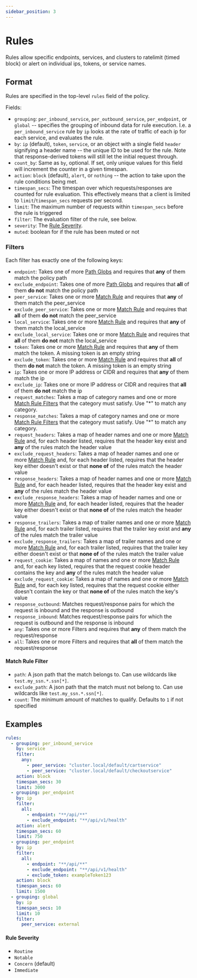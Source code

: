 ```yaml
---
sidebar_position: 3
---
```


# Rules

Rules allow specific endpoints, services, and clusters to ratelimit (timed block) or alert on individual ips, tokens, or service names.

## Format

Rules are specified in the top-level `rules` field of the policy.

Fields:

* `grouping`: `per_inbound_service`, `per_outbound_service`, `per_endpoint`, or `global` -- specifies the grouping of inbound data for rule execution. I.e. a `per_inbound_service` rule by `ip` looks at the rate of traffic of each ip for each service, and evaluates the rule.
* `by`: `ip` (default), `token`, `service`, or an object with a single field `header` signifying a header name -- the unique ID to be used for the rule. Note that response-derived tokens will still let the initial request through.
* `count_by`: Same as `by`, optional. If set, only unique values for this field will increment the counter in a given timespan.
* `action`: `block` (default), `alert`, or `nothing` -- the action to take upon the rule conditions being met.
* `timespan_secs`: The timespan over which requests/responses are counted for rule evaluation. This effectively means that a client is limited to `limit`/`timespan_secs` requests per second.
* `limit`: The maximum number of requests within `timespan_secs` before the rule is triggered
* `filter`: The evaluation filter of the rule, see below.
* `severity`: The [Rule Severity](#Rule%20Severity).
* `muted`: boolean for if the rule has been muted or not

### Filters

Each filter has exactly one of the following keys:

* `endpoint`: Takes one of more [Path Globs](Endpoints/Path%20Globs) and requires that **any** of them match the policy path
* `exclude_endpoint`: Takes one of more [Path Globs](Endpoints/Path%20Globs) and requires that **all** of them **do not** match the policy path
* `peer_service`: Takes one or more [Match Rule](Match%20Rule) and requires that **any** of them match the peer_service
* `exclude_peer_service`: Takes one or more [Match Rule](Match%20Rule) and requires that **all** of them **do not** match the peer_service
* `local_service`: Takes one or more [Match Rule](Match%20Rule) and requires that **any** of them match the local_service
* `exclude_local_service`: Takes one or more [Match Rule](Match%20Rule) and requires that **all** of them **do not** match the local_service
* `token`: Takes one or more [Match Rule](Match%20Rule) and requires that **any** of them match the token. A missing token is an empty string
* `exclude_token`: Takes one or more [Match Rule](Match%20Rule) and requires that **all** of them **do not** match the token. A missing token is an empty string
* `ip`: Takes one or more IP address or CIDR and requires that **any** of them match the ip
* `exclude_ip`: Takes one or more IP address or CIDR and requires that **all** of them **do not** match the ip
* `request_matches`: Takes a map of category names and one or more [Match Rule Filters](#Match%20Rule%20Filter) that the category must satisfy. Use "*" to match any category.
* `response_matches`:  Takes a map of category names and one or more [Match Rule Filters](#Match%20Rule%20Filter) that the category must satisfy. Use "*" to match any category.
* `request_headers`: Takes a map of header names and one or more [Match Rule](Match%20Rule) and, for each header listed, requires that the header key exist and **any** of the rules match the header value
* `exclude_request_headers`: Takes a map of header names and one or more [Match Rule](Match%20Rule) and, for each header listed, requires that the header key either doesn't exist or that **none of** of the rules match the header value
* `response_headers`: Takes a map of header names and one or more [Match Rule](Match%20Rule) and, for each header listed, requires that the header key exist and **any** of the rules match the header value
* `exclude_response_headers`: Takes a map of header names and one or more [Match Rule](Match%20Rule) and, for each header listed, requires that the header key either doesn't exist or that **none of** of the rules match the header value
* `response_trailers`: Takes a map of trailer names and one or more [Match Rule](Match%20Rule) and, for each trailer listed, requires that the trailer key exist and **any** of the rules match the trailer value
* `exclude_response_trailers`: Takes a map of trailer names and one or more [Match Rule](Match%20Rule) and, for each trailer listed, requires that the trailer key either doesn't exist or that **none of** of the rules match the trailer value
* `request_cookie`: Takes a map of names and one or more [Match Rule](Match%20Rule) and, for each key listed, requires that the request cookie header contains the key and **any** of the rules match the header value
* `exclude_request_cookie`: Takes a map of names and one or more [Match Rule](Match%20Rule) and, for each key listed, requires that the request cookie either doesn't contain the key or that **none of** of the rules match the key's value
* `response_outbound`: Matches request/response pairs for which the request is inbound and the response is outbound
* `response_inbound`: Matches request/response pairs for which the request is outbound and the response is inbound
* `any`: Takes one or more Filters and requires that **any** of them match the request/response
* `all`: Takes one or more Filters and requires that **all** of them match the request/response

#### Match Rule Filter

* `path`: A json path that the match belongs to. Can use wildcards like `test.my_ssn.*.ssn[*]`.
* `exclude_path`: A json path that the match must not belong to. Can use wildcards like `test.my_ssn.*.ssn[*]`.
* `count`: The minimum amount of matches to qualify. Defaults to `1` if not specified

## Examples

```yaml
rules:
  - grouping: per_inbound_service
    by: service
    filter:
      any:
        - peer_service: "cluster.local/default/cartservice"
        - peer_service: "cluster.local/default/checkoutservice"
    action: block
    timespan_secs: 30
    limit: 3000
  - grouping: per_endpoint
    by: ip
    filter:
      all:
        - endpoint: "**/api/**"
        - exclude_endpoint: "**/api/v1/health"
    action: alert
    timespan_secs: 60
    limit: 750
  - grouping: per_endpoint
    by: ip
    filter:
      all:
        - endpoint: "**/api/**"
        - exclude_endpoint: "**/api/v1/health"
        - exclude_token: exampleToken123
    action: block
    timespan_secs: 60
    limit: 1500
  - grouping: global
    by: ip
    timespan_secs: 10
    limit: 10
    filter:
      peer_service: external
```

#### Rule Severity

- `Routine`
- `Notable`
- `Concern` (default)
- `Immediate`